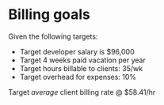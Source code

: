 # Billing goals

Given the following targets:

* Target developer salary is $96,000
* Target 4 weeks paid vacation per year
* Target hours billable to clients: 35/wk
* Target overhead for expenses: 10%

Target _average_ client billing rate @ $58.41/hr